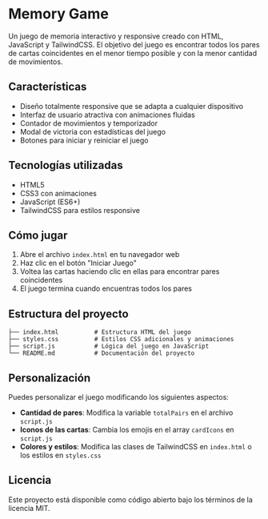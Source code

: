 # Memory Game

Un juego de memoria interactivo y responsive creado con HTML, JavaScript y TailwindCSS. El objetivo del juego es encontrar todos los pares de cartas coincidentes en el menor tiempo posible y con la menor cantidad de movimientos.

## Características

- Diseño totalmente responsive que se adapta a cualquier dispositivo
- Interfaz de usuario atractiva con animaciones fluidas
- Contador de movimientos y temporizador
- Modal de victoria con estadísticas del juego
- Botones para iniciar y reiniciar el juego

## Tecnologías utilizadas

- HTML5
- CSS3 con animaciones
- JavaScript (ES6+)
- TailwindCSS para estilos responsive

## Cómo jugar

1. Abre el archivo `index.html` en tu navegador web
2. Haz clic en el botón "Iniciar Juego"
3. Voltea las cartas haciendo clic en ellas para encontrar pares coincidentes
4. El juego termina cuando encuentras todos los pares

## Estructura del proyecto

```
├── index.html          # Estructura HTML del juego
├── styles.css          # Estilos CSS adicionales y animaciones
├── script.js           # Lógica del juego en JavaScript
└── README.md           # Documentación del proyecto
```

## Personalización

Puedes personalizar el juego modificando los siguientes aspectos:

- **Cantidad de pares**: Modifica la variable `totalPairs` en el archivo `script.js`
- **Iconos de las cartas**: Cambia los emojis en el array `cardIcons` en `script.js`
- **Colores y estilos**: Modifica las clases de TailwindCSS en `index.html` o los estilos en `styles.css`

## Licencia

Este proyecto está disponible como código abierto bajo los términos de la licencia MIT.